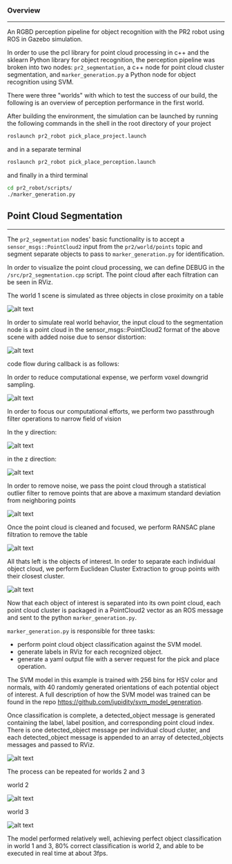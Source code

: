 
[image1]: ./photos/originalScene.png
[image2]: ./photos/voxelFilter.png
[image3]: ./photos/passthroughY.png
[image4]: ./photos/passthroughZ.png
[image5]: ./photos/noisyPointCloud.png
[image6]: ./photos/ransacFilter.png
[image7]: ./photos/cluters.png
[image8]: ./photos/clusterMarkers.png
[image9]: ./photos/table_2.png
[image10]: ./photos/table_3.png
[image11]: ./photos/outlierFilter.png


### Overview
---

An RGBD perception pipeline for object recognition with the PR2 robot using ROS in Gazebo simulation.

In order to use the pcl library for point cloud processing in c++ and the sklearn Python library for object recognition, the perception pipeline was broken into two nodes: `pr2_segmentation`, a c++ node for point cloud cluster segmentation, and `marker_generation.py` a Python node for object recognition using SVM.

There were three "worlds" with which to test the success of our build, the following is an overview of perception performance in the first world.

After building the environment, the simulation can be launched by running the following commands in the shell in the root directory of your project

```sh
roslaunch pr2_robot pick_place_project.launch
```

and in a separate terminal

```sh
roslaunch pr2_robot pick_place_perception.launch
```

and finally in a third terminal

```sh
cd pr2_robot/scripts/
./marker_generation.py
```

## Point Cloud Segmentation
---

The `pr2_segmentation` nodes' basic functionality is to accept a `sensor_msgs::PointCloud2` input from the `pr2/world/points` topic and segment separate objects to pass to `marker_generation.py` for identification.



In order to visualize the point cloud processing, we can define DEBUG in the `/src/pr2_segmentation.cpp` script. The point cloud after each filtration can be seen in RViz.

The world 1 scene is simulated as three objects in close proximity on a table

![alt text][image1]

In order to simulate real world behavior, the input cloud to the segmentation node is a point cloud in the sensor_msgs::PointCloud2 format of the above scene with added noise due to sensor distortion:

![alt text][image5]


code flow during callback is as follows:

In order to reduce computational expense, we perform voxel downgrid sampling.

![alt text][image2]

In order to focus our computational efforts, we perform two passthrough filter operations to narrow field of vision

In the y direction:

![alt text][image3]

in the z direction:

![alt text][image4]

In order to remove noise, we pass the point cloud through a statistical outlier filter to remove points that are above a maximum standard deviation from neighboring points

![alt text][image11]

Once the point cloud is cleaned and focused, we perform RANSAC plane filtration to remove the table

![alt text][image6]

All thats left is the objects of interest. In order to separate each individual object cloud, we perform Euclidean Cluster Extraction to group points with their closest cluster.

![alt text][image7]

Now that each object of interest is separated into its own point cloud, each point cloud cluster is packaged in a PointCloud2 vector as an ROS message and sent to the python `marker_generation.py`.

`marker_generation.py` is responsible for three tasks:

- perform point cloud object classification against the SVM model.
- generate labels in RViz for each recognized object.
- generate a yaml output file with a server request for the pick and place operation.

The SVM model in this example is trained with 256 bins for HSV color and normals, with 40 randomly generated orientations of each potential object of interest. A full description of how the SVM model was trained can be found in the repo https://github.com/jupidity/svm_model_generation.

 Once classification is complete, a detected_object message is generated containing the label, label position, and corresponding point cloud index. There is one detected_object message per individual cloud cluster, and each detected_object message is appended to an array of detected_objects messages and passed to RViz.  



![alt text][image8]

The process can be repeated for worlds 2 and 3

world 2

![alt text][image9]

world 3

![alt text][image10]

The model performed relatively well, achieving perfect object classification in world 1 and 3, 80% correct classification is world 2, and able to be executed in real time at about 3fps.
